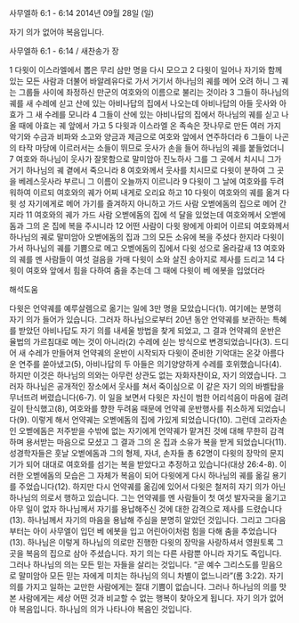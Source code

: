 사무엘하 6:1 - 6:14 
2014년 09월 28일 (일)

자기 의가 없어야 복음입니다.



사무엘하 6:1 - 6:14 / 새찬송가  장


1 다윗이 이스라엘에서 뽑은 무리 삼만 명을 다시 모으고 2 다윗이 일어나 자기와 함께 있는 모든 사람과 더불어 바알레유다로 가서 거기서 하나님의 궤를 메어 오려 하니 그 궤는 그룹들 사이에 좌정하신 만군의 여호와의 이름으로 불리는 것이라 3 그들이 하나님의 궤를 새 수레에 싣고 산에 있는 아비나답의 집에서 나오는데 아비나답의 아들 웃사와 아효가 그 새 수레를 모니라 4 그들이 산에 있는 아비나답의 집에서 하나님의 궤를 싣고 나올 때에 아효는 궤 앞에서 가고 5 다윗과 이스라엘 온 족속은 잣나무로 만든 여러 가지 악기와 수금과 비파와 소고와 양금과 제금으로 여호와 앞에서 연주하더라 6 그들이 나곤의 타작 마당에 이르러서는 소들이 뛰므로 웃사가 손을 들어 하나님의 궤를 붙들었더니 7 여호와 하나님이 웃사가 잘못함으로 말미암아 진노하사 그를 그 곳에서 치시니 그가 거기 하나님의 궤 곁에서 죽으니라 8 여호와께서 웃사를 치시므로 다윗이 분하여 그 곳을 베레스웃사라 부르니 그 이름이 오늘까지 이르니라 9 다윗이 그 날에 여호와를 두려워하여 이르되 여호와의 궤가 어찌 내게로 오리요 하고 10 다윗이 여호와의 궤를 옮겨 다윗 성 자기에게로 메어 가기를 즐겨하지 아니하고 가드 사람 오벧에돔의 집으로 메어 간지라 11 여호와의 궤가 가드 사람 오벧에돔의 집에 석 달을 있었는데 여호와께서 오벧에돔과 그의 온 집에 복을 주시니라 12 어떤 사람이 다윗 왕에게 아뢰어 이르되 여호와께서 하나님의 궤로 말미암아 오벧에돔의 집과 그의 모든 소유에 복을 주셨다 한지라 다윗이 가서 하나님의 궤를 기쁨으로 메고 오벧에돔의 집에서 다윗 성으로 올라갈새 13 여호와의 궤를 멘 사람들이 여섯 걸음을 가매 다윗이 소와 살진 송아지로 제사를 드리고 14 다윗이 여호와 앞에서 힘을 다하여 춤을 추는데 그 때에 다윗이 베 에봇을 입었더라

해석도움





다윗은 언약궤를 예루살렘으로 옮기는 일에 3만 명을 모았습니다(1). 여기에는 분명히 자기 의가 들어가 있습니다. 그러자 하나님으로부터 20년 동안 언약궤를 보관하는 특혜를 받았던 아비나답도 자기 의를 내세울 방법을 찾게 되었고, 그 결과 언약궤의 운반은 율법의 가르침대로 메는 것이 아니라(2) 수레에 싣는 방식으로 변경되었습니다(3). 드디어 새 수레가 만들어져 언약궤의 운반이 시작되자 다윗이 준비한 기악대는 온갖 아름다운 연주를 쏟아냈고(5), 아비나답의 두 아들은 의기양양하게 수레를 호위했습니다(4). 하지만 이것은 하나님의 의와는 아무런 상관도 없는 자화자찬이요, 자기 의였습니다. 그러자 하나님은 공개적인 장소에서 웃사를 쳐서 죽이심으로 이 같은 자기 의의 바벨탑을 무너뜨려 버렸습니다(6-7). 이 일을 보면서 다윗은 자신이 범한 어리석음이 마음에 걸려 깊이 탄식했고(8), 여호와를 향한 두려움 때문에 언약궤 운반행사를 취소하게 되었습니다(9). 
이렇게 해서 언약궤는 오벧에돔의 집에 가있게 되었습니다(10). 그런데 고라자손인 오벧에돔은 저주받을 수밖에 없는 자기에게 언약궤가 맡겨진 것에 대해 무한히 감격하며 용서받는 마음으로 모셨고 그 결과 그의 온 집과 소유가 복을 받게 되었습니다(11). 성경학자들은 훗날 오벧에돔과 그의 형제, 자녀, 손자들 총 62명이 다윗의 장막의 문지기가 되어 대대로 여호와를 섬기는 복을 받았다고 추정하고 있습니다(대상 26:4-8). 이러한 오벧에돔의 모습은 그 자체가 복음이 되어 다윗에게 다시 하나님의 궤를 옮길 용기를 주었습니다(12). 
하지만 다시 언약궤를 옮김에 있어서 다윗은 철저히 자기 의가 아닌 하나님의 의로서 행하고 있습니다. 그는 언약궤를 멘 사람들이 첫 여섯 발자국을 옮기고 아무 일이 없자 하나님께서 자기를 용납해주신 것에 대한 감격으로 제사를 드렸습니다(13). 하나님께서 자기의 마음을 용납해 주심을 분명히 알았던 것입니다. 그리고 그다음부터는 아이 사무엘이 입던 베 에봇을 입고 어린아이처럼 힘을 다해 춤을 추었습니다(13). 하나님은 이렇게 하나님의 의로만 진행한 다윗의 장막을 사랑하셔서 영원토록 그곳을 복음의 집으로 삼아 주셨습니다. 
자기 의는 다른 사람뿐 아니라 자기도 죽입니다. 그러나 하나님의 의는 모든 믿는 자들을 살리는 것입니다. “곧 예수 그리스도를 믿음으로 말미암아 모든 믿는 자에게 미치는 하나님의 의니 차별이 없느니라”(롬 3:22). 자기 의를 가지고 일하는 교만한 사람에게는 절대 기쁨이 없습니다. 그러나 하나님의 의를 맛본 사람에게는 세상 어떤 것과 비교할 수 없는 행복이 찾아오게 됩니다. 자기 의가 없어야 복음입니다. 하나님의 의가 나타나야 복음인 것입니다.